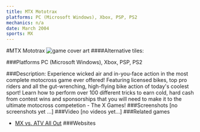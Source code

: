 ```yaml
---
title: MTX Mototrax
platforms: PC (Microsoft Windows), Xbox, PSP, PS2
mechanics: n/a
date: March 2004
sports: MX
---
```

#MTX Mototrax
![game cover art](//images.igdb.com/igdb/image/upload/t_cover_big/so6adokbqg2ld8puopqg.jpg "Logo Title Text 1")
####Alternative tiles:

###Platforms
PC (Microsoft Windows), Xbox, PSP, PS2

###Description:
Experience wicked air and in-you-face action in the most complete motocross game ever offered! Featuring licensed bikes, top pro riders and all the gut-wrenching, high-flying bike action of today's coolest sport! Learn how to perform over 100 different tricks to earn cold, hard cash from contest wins and sponsorships that you will need to make it to the ultimate motocross competetion - The X Games!
###Screenshots
[no screenshots yet ...]
###Video
[no videos yet...]
###Related games
* [MX vs. ATV All Out](/games/mx-vs-atv-all-out-67625/)
###Websites

